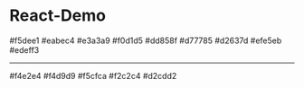 # React-Demo

#f5dee1
#eabec4
#e3a3a9
#f0d1d5
#dd858f
#d77785
#d2637d
#efe5eb
#edeff3
_____________________
#f4e2e4
#f4d9d9
#f5cfca
#f2c2c4
#d2cdd2
